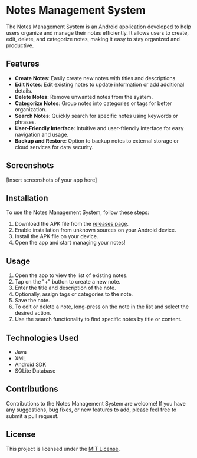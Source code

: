 # Notes Management System

The Notes Management System is an Android application developed to help users organize and manage their notes efficiently. It allows users to create, edit, delete, and categorize notes, making it easy to stay organized and productive.

## Features

- **Create Notes**: Easily create new notes with titles and descriptions.
- **Edit Notes**: Edit existing notes to update information or add additional details.
- **Delete Notes**: Remove unwanted notes from the system.
- **Categorize Notes**: Group notes into categories or tags for better organization.
- **Search Notes**: Quickly search for specific notes using keywords or phrases.
- **User-Friendly Interface**: Intuitive and user-friendly interface for easy navigation and usage.
- **Backup and Restore**: Option to backup notes to external storage or cloud services for data security.

## Screenshots

[Insert screenshots of your app here]

## Installation

To use the Notes Management System, follow these steps:

1. Download the APK file from the [releases page](link-to-releases).
2. Enable installation from unknown sources on your Android device.
3. Install the APK file on your device.
4. Open the app and start managing your notes!

## Usage

1. Open the app to view the list of existing notes.
2. Tap on the "+" button to create a new note.
3. Enter the title and description of the note.
4. Optionally, assign tags or categories to the note.
5. Save the note.
6. To edit or delete a note, long-press on the note in the list and select the desired action.
7. Use the search functionality to find specific notes by title or content.

## Technologies Used

- Java
- XML
- Android SDK
- SQLite Database

## Contributions

Contributions to the Notes Management System are welcome! If you have any suggestions, bug fixes, or new features to add, please feel free to submit a pull request.

## License

This project is licensed under the [MIT License](link-to-license).
